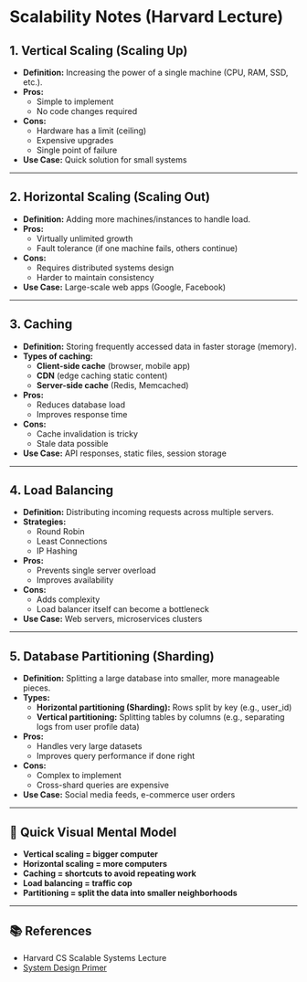 # Scalability Notes (Harvard Lecture)

## 1. Vertical Scaling (Scaling Up)
- **Definition:** Increasing the power of a single machine (CPU, RAM, SSD, etc.).  
- **Pros:**
  - Simple to implement
  - No code changes required
- **Cons:**
  - Hardware has a limit (ceiling)
  - Expensive upgrades
  - Single point of failure  
- **Use Case:** Quick solution for small systems

---

## 2. Horizontal Scaling (Scaling Out)
- **Definition:** Adding more machines/instances to handle load.  
- **Pros:**
  - Virtually unlimited growth
  - Fault tolerance (if one machine fails, others continue)
- **Cons:**
  - Requires distributed systems design
  - Harder to maintain consistency
- **Use Case:** Large-scale web apps (Google, Facebook)

---

## 3. Caching
- **Definition:** Storing frequently accessed data in faster storage (memory).  
- **Types of caching:**
  - **Client-side cache** (browser, mobile app)
  - **CDN** (edge caching static content)
  - **Server-side cache** (Redis, Memcached)  
- **Pros:**
  - Reduces database load
  - Improves response time
- **Cons:**
  - Cache invalidation is tricky
  - Stale data possible  
- **Use Case:** API responses, static files, session storage

---

## 4. Load Balancing
- **Definition:** Distributing incoming requests across multiple servers.  
- **Strategies:**
  - Round Robin
  - Least Connections
  - IP Hashing  
- **Pros:**
  - Prevents single server overload
  - Improves availability  
- **Cons:**
  - Adds complexity
  - Load balancer itself can become a bottleneck  
- **Use Case:** Web servers, microservices clusters

---

## 5. Database Partitioning (Sharding)
- **Definition:** Splitting a large database into smaller, more manageable pieces.  
- **Types:**
  - **Horizontal partitioning (Sharding):** Rows split by key (e.g., user_id)  
  - **Vertical partitioning:** Splitting tables by columns (e.g., separating logs from user profile data)  
- **Pros:**
  - Handles very large datasets
  - Improves query performance if done right  
- **Cons:**
  - Complex to implement
  - Cross-shard queries are expensive  
- **Use Case:** Social media feeds, e-commerce user orders

---

## 🔑 Quick Visual Mental Model
- **Vertical scaling = bigger computer**  
- **Horizontal scaling = more computers**  
- **Caching = shortcuts to avoid repeating work**  
- **Load balancing = traffic cop**  
- **Partitioning = split the data into smaller neighborhoods**  

---

## 📚 References
- Harvard CS Scalable Systems Lecture
- [System Design Primer](https://github.com/donnemartin/system-design-primer)
